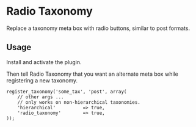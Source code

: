 Radio Taxonomy
==============

Replace a taxonomy meta box with radio buttons, similar to post formats.

## Usage

Install and activate the plugin.

Then tell Radio Taxonomy that you want an alternate meta box while registering a
new taxonomy.

    register_taxonomy('some_tax', 'post', array(
        // other args ...
        // only works on non-hierarchical taxonomies.
        'hierarchical'          => true,
        'radio_taxonomy'        => true,
    ));
